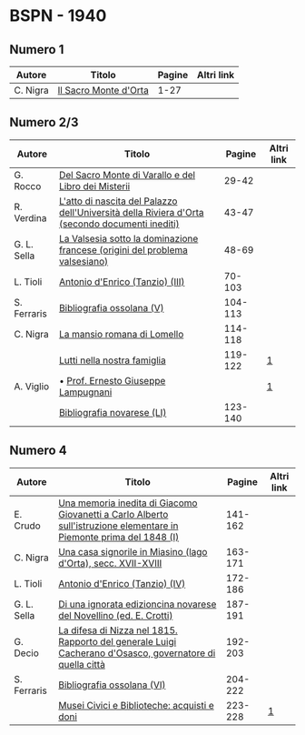 # BSPN - 1940

## Numero 1

| Autore   | Titolo                                                                     | Pagine | Altri link |
|----------|----------------------------------------------------------------------------|--------|------------|
| C. Nigra | [Il Sacro Monte d'Orta](https://en.calameo.com/read/007260735475462aec79e) | 1-27   |            |

## Numero 2/3

| Autore      | Titolo                                                                                                                                              | Pagine  | Altri link                                             |
|-------------|-----------------------------------------------------------------------------------------------------------------------------------------------------|---------|--------------------------------------------------------|
| G. Rocco    | [Del Sacro Monte di Varallo e del Libro dei Misterii](https://en.calameo.com/read/0072607353cf1701c8909)                                            | 29-42   |                                                        |
| R. Verdina  | [L'atto di nascita del Palazzo dell'Università della Riviera d'Orta (secondo documenti inediti)](https://en.calameo.com/read/0072607353cf1701c8909) | 43-47   |                                                        |
| G. L. Sella | [La Valsesia sotto la dominazione francese (origini del problema valsesiano)](https://en.calameo.com/read/0072607353cf1701c8909)                    | 48-69   |                                                        |
| L. Tioli    | [Antonio d'Enrico (Tanzio) (III)](https://en.calameo.com/read/0072607353cf1701c8909)                                                                | 70-103  |                                                        |
| S. Ferraris | [Bibliografia ossolana (V)](https://en.calameo.com/read/0072607353cf1701c8909)                                                                      | 104-113 |                                                        |
| C. Nigra    | [La mansio romana di Lomello](https://en.calameo.com/read/0072607353cf1701c8909)                                                                    | 114-118 |                                                        |
|             | [Lutti nella nostra famiglia](http://www.ssno.it/BSPNo/bspn_not40.html#402)                                                                         | 119-122 | [1](https://en.calameo.com/read/0072607353cf1701c8909) |
| A. Viglio   | • [Prof. Ernesto Giuseppe Lampugnani](http://www.ssno.it/BSPNo/bspn_not40.html#402lamp)                                                             |         | [1](https://en.calameo.com/read/0072607353cf1701c8909) |
|             | [Bibliografia novarese (LI)](https://en.calameo.com/read/0072607353cf1701c8909)                                                                     | 123-140 |                                                        |

## Numero 4

| Autore      | Titolo                                                                                                                                                                   | Pagine  | Altri link                                             |
|-------------|--------------------------------------------------------------------------------------------------------------------------------------------------------------------------|---------|--------------------------------------------------------|
| E. Crudo    | [Una memoria inedita di Giacomo Giovanetti a Carlo Alberto sull'istruzione elementare in Piemonte prima del 1848 (I)](https://en.calameo.com/read/007260735727b1e3a1ce2) | 141-162 |                                                        |
| C. Nigra    | [Una casa signorile in Miasino (lago d'Orta), secc. XVII-XVIII](https://en.calameo.com/read/007260735727b1e3a1ce2)                                                       | 163-171 |                                                        |
| L. Tioli    | [Antonio d'Enrico (Tanzio) (IV)](https://en.calameo.com/read/007260735727b1e3a1ce2)                                                                                      | 172-186 |                                                        |
| G. L. Sella | [Di una ignorata edizioncina novarese del Novellino (ed. E. Crotti)](https://en.calameo.com/read/007260735727b1e3a1ce2)                                                  | 187-191 |                                                        |
| G. Decio    | [La difesa di Nizza nel 1815. Rapporto del generale Luigi Cacherano d'Osasco, governatore di quella città](https://en.calameo.com/read/007260735727b1e3a1ce2)            | 192-203 |                                                        |
| S. Ferraris | [Bibliografia ossolana (VI)](https://en.calameo.com/read/007260735727b1e3a1ce2)                                                                                          | 204-222 |                                                        |
|             | [Musei Civici e Biblioteche: acquisti e doni](http://www.ssno.it/BSPNo/bspn_not40.html#404)                                                                              | 223-228 | [1](https://en.calameo.com/read/007260735727b1e3a1ce2) |
